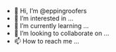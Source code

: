 - 👋 Hi, I’m @eppingroofers
- 👀 I’m interested in ...
- 🌱 I’m currently learning ...
- 💞️ I’m looking to collaborate on ...
- 📫 How to reach me ...
